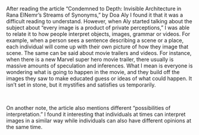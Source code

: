 <p>After reading the article “Condemned to Depth: Invisible Architecture in Rana ElNemr’s Streams of Synonyms,” by Doa Aly I found it that it was a difficult reading to understand. However, when Aly started talking about the subject about “every image is a product of private perceptions,” I was able to relate it to how people interpret objects, images, grammar or videos. For example, when a person sees a sentence describing a scene or a place, each individual will come up with their own picture of how they image that scene. The same can be said about movie trailers and videos. For instance, when there is a new Marvel super hero movie trailer, there usually is massive amounts of speculation and inferences. What I mean is everyone is wondering what is going to happen in the movie, and they build off the images they saw to make educated guess or ideas of what could happen. It isn’t set in stone, but it mystifies and satisfies us temporarily.</P> 

<br>
	<p>On another note, the article also mentions different “possibilities of interpretation.” I found it interesting that individuals at times can interpret images in a similar way while individuals can also have different opinions at the same time.  </p>
